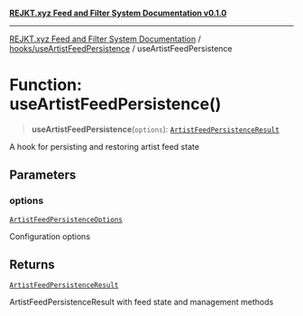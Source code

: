 [**REJKT.xyz Feed and Filter System Documentation v0.1.0**](../../../README.md)

***

[REJKT.xyz Feed and Filter System Documentation](../../../modules.md) / [hooks/useArtistFeedPersistence](../README.md) / useArtistFeedPersistence

# Function: useArtistFeedPersistence()

> **useArtistFeedPersistence**(`options`): [`ArtistFeedPersistenceResult`](../interfaces/ArtistFeedPersistenceResult.md)

A hook for persisting and restoring artist feed state

## Parameters

### options

[`ArtistFeedPersistenceOptions`](../interfaces/ArtistFeedPersistenceOptions.md)

Configuration options

## Returns

[`ArtistFeedPersistenceResult`](../interfaces/ArtistFeedPersistenceResult.md)

ArtistFeedPersistenceResult with feed state and management methods
